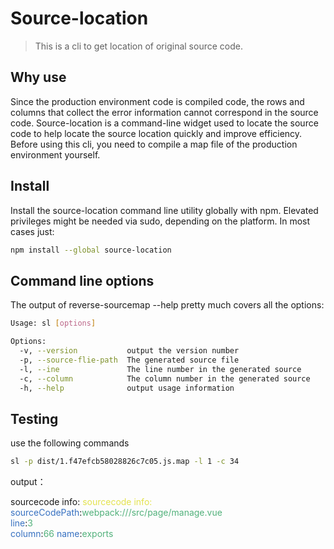 # Source-location
> This is a cli to get location of original source code.

## Why use  
Since the production environment code is compiled code, the rows and columns that collect the error information cannot correspond in the source code. Source-location is a command-line widget used to locate the source code to help locate the source location quickly and improve efficiency. Before using this cli, you need to compile a map file of the production environment yourself.

## Install
Install the source-location command line utility globally with npm. Elevated privileges might be needed via sudo, depending on the platform. In most cases just:  
```bash
npm install --global source-location
```
## Command line options  
The output of reverse-sourcemap --help pretty much covers all the options:  
```bash
Usage: sl [options]

Options:
  -v, --version           output the version number
  -p, --source-flie-path  The generated source file
  -l, --ine               The line number in the generated source
  -c, --column            The column number in the generated source
  -h, --help              output usage information
```

## Testing
use the following commands
```bash
sl -p dist/1.f47efcb58028826c7c05.js.map -l 1 -c 34 
```
output：

sourcecode info:
<font color=#e3e24d >sourcecode info:</font>  
<font color=#3771c1 >sourceCodePath</font>:<font color=#52b17b >webpack:///src/page/manage.vue</font>  
<font color=#3771c1 >line</font>:<font color=#52b17b >3</font>  
<font color=#3771c1 >column</font>:<font color=#52b17b >66</font>
<font color=#3771c1 >name</font>:<font color=#52b17b >exports</font>